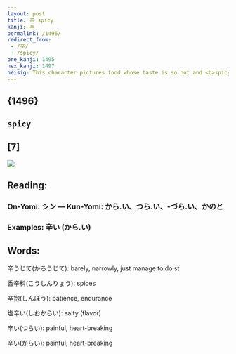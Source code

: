 ```yaml
---
layout: post
title: 辛 spicy
kanji: 辛
permalink: /1496/
redirect_from:
 - /辛/
 - /spicy/
pre_kanji: 1495
nex_kanji: 1497
heisig: This character pictures food whose taste is so hot and <b>spicy</b> that it makes the hairs on your body <i>stand up</i> as straight as <i>needles</i>.
---
```


## {1496}

## `spicy`

## [7]

<div class="stroke"><img src="E8BE9B.png" /></div>

## Reading:

### On-Yomi: シン &mdash; Kun-Yomi: から.い、つら.い、-づら.い、かのと

### Examples: 辛い (から.い)

## Words:

辛うじて(かろうじて): barely, narrowly, just manage to do st

香辛料(こうしんりょう): spices

辛抱(しんぼう): patience, endurance

塩辛い(しおからい): salty (flavor)

辛い(つらい): painful, heart-breaking

辛い(からい): painful, heart-breaking

